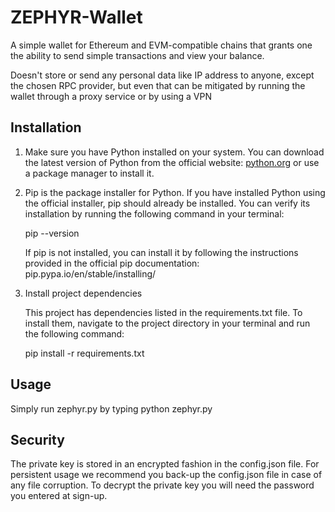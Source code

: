# ZEPHYR-Wallet
A simple wallet for Ethereum and EVM-compatible chains that grants one the ability to send simple transactions
and view your balance.

Doesn't store or send any personal data like IP address to anyone, except the chosen RPC provider, but even that can be mitigated by running the wallet through a proxy service or by using a VPN

## Installation

1. Make sure you have Python installed on your system. You can download the latest version of Python from the official website: [python.org](https://www.python.org/downloads/) or use a package manager to install it.

2. Pip is the package installer for Python. If you have installed Python using the official installer, pip should already be installed. You can verify its installation by running the following command in your terminal:

    pip --version

    If pip is not installed, you can install it by following the instructions provided in the official pip documentation: pip.pypa.io/en/stable/installing/

3. Install project dependencies

    This project has dependencies listed in the requirements.txt file. To install them, navigate to the project directory in your terminal and run the following command:

    pip install -r requirements.txt

##  Usage

Simply run zephyr.py by typing python zephyr.py

## Security

The private key is stored in an encrypted fashion in the config.json file. For persistent usage we recommend you back-up the config.json file in case of any file corruption. To decrypt the private key you will need the password you entered at sign-up.
